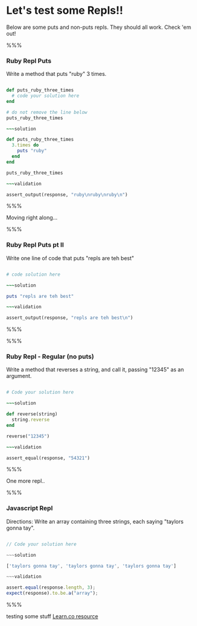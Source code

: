 # Let's test some Repls!!

Below are some puts and non-puts repls. They should all work. Check 'em out!

%%%

### Ruby Repl Puts

Write a method that puts "ruby" 3 times.

~~~ruby

def puts_ruby_three_times
  # code your solution here
end

# do not remove the line below
puts_ruby_three_times

~~~solution

def puts_ruby_three_times
  3.times do
    puts "ruby"
  end
end

puts_ruby_three_times

~~~validation

assert_output(response, "ruby\nruby\nruby\n")

~~~

%%%

Moving right along...

%%%

### Ruby Repl Puts pt II

Write one line of code that puts "repls are teh best"

~~~ruby

# code solution here

~~~solution

puts "repls are teh best"

~~~validation

assert_output(response, "repls are teh best\n")

~~~

%%%

%%%

### Ruby Repl - Regular (no puts)

Write a method that reverses a string, and call it, passing "12345" as an argument.

~~~ruby

# Code your solution here

~~~solution

def reverse(string)
  string.reverse
end

reverse("12345")

~~~validation

assert_equal(response, "54321")

~~~

%%%

One more repl..

%%%

### Javascript Repl

Directions: Write an array containing three strings, each saying "taylors gonna tay".

~~~javascript

// Code your solution here

~~~solution

['taylors gonna tay', 'taylors gonna tay', 'taylors gonna tay']

~~~validation

assert.equal(response.length, 3);
expect(response).to.be.a("array");

~~~

%%%

testing some stuff
<a href='https://learn.co/lessons/ruby-repl-puts' data-visibility='hidden'>Learn.co resource</a>

